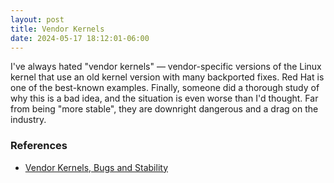 ```yaml
---
layout: post
title: Vendor Kernels
date: 2024-05-17 18:12:01-06:00
---
```

I've always hated "vendor kernels" — vendor-specific versions of the Linux kernel that use an old kernel version with many backported fixes. Red Hat is one of the best-known examples. Finally, someone did a thorough study of why this is a bad idea, and the situation is even worse than I'd thought. Far from being "more stable", they are downright dangerous and a drag on the industry.

### References ###

* [Vendor Kernels, Bugs and Stability](https://ciq.com/whitepaper/vendor-kernels-bugs-stability/)
